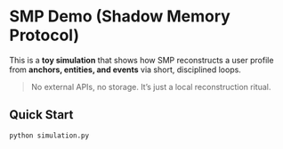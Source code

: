 # SMP Demo (Shadow Memory Protocol)

This is a **toy simulation** that shows how SMP reconstructs a user profile
from **anchors, entities, and events** via short, disciplined loops.

> No external APIs, no storage. It’s just a local reconstruction ritual.

## Quick Start
```bash
python simulation.py
